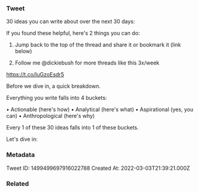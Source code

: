 ### Tweet
30 ideas you can write about over the next 30 days:

If you found these helpful, here's 2 things you can do:

1. Jump back to the top of the thread and share it or bookmark it (link below) 

2. Follow me @dickiebush for more threads like this 3x/week 

https://t.co/IuGzoEsdr5

Before we dive in, a quick breakdown.

Everything you write falls into 4 buckets:

• Actionable (here's how)
• Analytical (here's what)
• Aspirational (yes, you can)
• Anthropological (here's why)

Every 1 of these 30 ideas falls into 1 of these buckets. 

Let's dive in:

### Metadata
Tweet ID: 1499499697916022788
Created At: 2022-03-03T21:39:21.000Z

### Related

